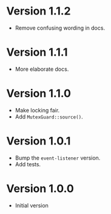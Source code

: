 # Version 1.1.2

- Remove confusing wording in docs.

# Version 1.1.1

- More elaborate docs.

# Version 1.1.0

- Make locking fair.
- Add `MutexGuard::source()`.

# Version 1.0.1

- Bump the `event-listener` version.
- Add tests.

# Version 1.0.0

- Initial version
